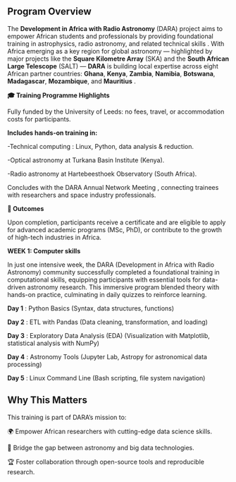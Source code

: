 ## Program Overview

The **Development in Africa with Radio Astronomy** (DARA) project aims to empower African students and professionals by providing foundational training in astrophysics, radio astronomy, and related technical skills . With Africa emerging as a key region for global astronomy — highlighted by major projects like the **Square Kilometre Array** (SKA) and the **South African Large Telescope** (SALT) — **DARA** is building local expertise across eight African partner countries: **Ghana**, **Kenya**, **Zambia**, **Namibia**, **Botswana**, **Madagascar**, **Mozambique**, and **Mauritius** .

**🎓 Training Programme Highlights**

Fully funded by the University of Leeds: no fees, travel, or accommodation costs for participants.

**Includes hands-on training in:**

-Technical computing : Linux, Python, data analysis & reduction.

-Optical astronomy at Turkana Basin Institute (Kenya).

-Radio astronomy at Hartebeesthoek Observatory (South Africa).

Concludes with the DARA Annual Network Meeting , connecting trainees with researchers and space industry professionals.

**📜 Outcomes**

Upon completion, participants receive a certificate and are eligible to apply for advanced academic programs (MSc, PhD), or contribute to the growth of high-tech industries in Africa.

**WEEK 1: Computer skills**

In just one intensive week, the DARA (Development in Africa with Radio Astronomy) community successfully completed a foundational training in computational skills, equipping participants with essential tools for data-driven astronomy research. This immersive program blended theory with hands-on practice, culminating in daily quizzes to reinforce learning.

  **Day 1** :	Python Basics	(Syntax, data structures, functions)
  
  **Day 2**	: ETL with Pandas	(Data cleaning, transformation, and loading)
  
  **Day 3**	: Exploratory Data Analysis (EDA)	(Visualization with Matplotlib, statistical analysis with NumPy)
  
  **Day 4**	: Astronomy Tools	 (Jupyter Lab, Astropy for astronomical data processing)
  
  **Day 5**	: Linux Command Line (Bash scripting, file system navigation)

## Why This Matters
This training is part of DARA’s mission to:

🌍 Empower African researchers with cutting-edge data science skills.

🔭 Bridge the gap between astronomy and big data technologies.

🏆 Foster collaboration through open-source tools and reproducible research.
